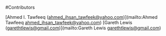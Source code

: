 #Contributors

[Ahmed I. Tawfeeq (ahmed_ihsan_tawfeek@yahoo.com)](mailto:Ahmed Tawfeeq ahmed_ihsan_tawfeek@yahoo.com)
[Gareth Lewis (garethtlewis@gmail.com)](mailto:Gareth Lewis garethtlewis@gmail.com)